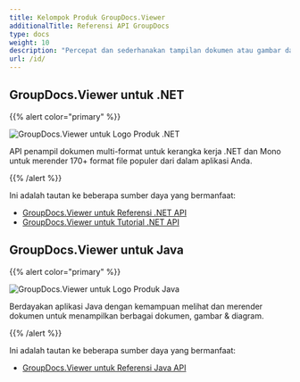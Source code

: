 ```yaml
---
title: Kelompok Produk GroupDocs.Viewer
additionalTitle: Referensi API GroupDocs
type: docs
weight: 10
description: "Percepat dan sederhanakan tampilan dokumen atau gambar dalam aplikasi lintas platform apa pun dengan API GroupDocs.Viewer asli kami untuk .NET dan Java"
url: /id/
---
```


## GroupDocs.Viewer untuk .NET

{{% alert color="primary" %}} 

![GroupDocs.Viewer untuk Logo Produk .NET](../gdocs_net.png)

API penampil dokumen multi-format untuk kerangka kerja .NET dan Mono untuk merender 170+ format file populer dari dalam aplikasi Anda.

{{% /alert %}} 

Ini adalah tautan ke beberapa sumber daya yang bermanfaat:

- [GroupDocs.Viewer untuk Referensi .NET API](/viewer/id/net/)
- [GroupDocs.Viewer untuk Tutorial .NET API](https://tutorials.groupdocs.com/viewer/id/net/)


## GroupDocs.Viewer untuk Java

{{% alert color="primary" %}}

![GroupDocs.Viewer untuk Logo Produk Java](../gdocs_java.png)

Berdayakan aplikasi Java dengan kemampuan melihat dan merender dokumen untuk menampilkan berbagai dokumen, gambar & diagram.

{{% /alert %}}

Ini adalah tautan ke beberapa sumber daya yang bermanfaat:

- [GroupDocs.Viewer untuk Referensi Java API](/viewer/java/)
